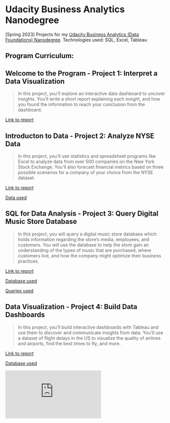 # Udacity Business Analytics Nanodegree 
[Spring 2023] Projects for my [Udacity Business Analytics (Data Foundations) Nanodegree](https://www.udacity.com/course/business-analytics-nanodegree--nd098). Technologies used: SQL, Excel, Tableau

## Program Curriculum:
## **Welcome to the Program** - Project 1: Interpret a Data Visualization
> In this project, you’ll explore an interactive data dashboard to uncover insights. You’ll write a short report explaining each insight, and how you found the information to reach your conclusion from the dashboard.
 
 [Link to report]([https://github.com/ashim1600/Business_Analysis_Projects/blob/main/Project1-Interpret_a_DataVisualization/Interpret%20a%20Data%20Visualization.pdf])


## **Introducton to Data** - Project 2: Analyze NYSE Data
> In this project, you'll use statistics and spreadsheet programs like Excel to analyze data from over 500 companies on the New York Stock Exchange. You'll also forecast financial metrics based on three possible scenarios for a company of your choice from the NYSE dataset.
 
 [Link to report](https://github.com/ashim1600/Business_Analysis_Projects/blob/main/Project2-Analysise_NYSE_Data/NYSE%20Analysis_%20Revenue%20by%20years%20in%20the%20Information%20Technology%20Sector.pdf)

[Data used](https://github.com/ashim1600/Business_Analysis_Projects/tree/main/Project2-Analysise_NYSE_Data/Data)

## **SQL for Data Analysis** - Project 3: Query Digital Music Store Database
> In this project, you will query a digital music store database which holds information regarding the store’s media, employees, and customers. You will use the database to help the store gain an understanding of the types of music that are purchased, where customers live, and how the company might optimize their business practices.

[Link to report](https://github.com/ashim1600/Business_Analysis_Projects/blob/main/Project%203%20-%20Query%20a%20Digital%20Music%20Store%20Database/Final%20Report.pdf)

[Database used](https://github.com/ashim1600/Business_Analysis_Projects/blob/main/Project%203%20-%20Query%20a%20Digital%20Music%20Store%20Database/Chinook%20Database.db)

[Queries used](https://github.com/ashim1600/Business_Analysis_Projects/tree/main/Project%203%20-%20Query%20a%20Digital%20Music%20Store%20Database/SQL%20Queries)

## **Data Visualization** - Project 4: Build Data Dashboards
>In this project, you’ll build interactive dashboards with Tableau and use them to discover and communicate insights from data. You’ll use a dataset of flight delays in the US to visualize the quality of airlines and airports, find the best times to fly, and more.
 
 [Link to report](https://github.com/ashim1600/Business_Analysis_Projects/blob/main/Project%204%20-%20Build%20Data%20Dashboards/Tableau%20Report%20.pdf)

[Database used](https://github.com/ashim1600/Business_Analysis_Projects/blob/main/Project%204%20-%20Build%20Data%20Dashboards/Dataset%20(flight%20Delays).zip)

![](https://github.com/ashim1600/Business_Analysis_Projects/blob/main/certificate.pdf)
